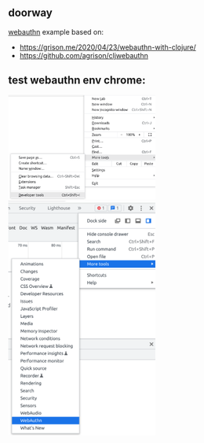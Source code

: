 doorway
-------

[webauthn](https://webauthn.guide/) example based on:

* https://grison.me/2020/04/23/webauthn-with-clojure/
* https://github.com/agrison/cljwebauthn

## test webauthn env chrome:

<img src="enable-webauthn-chrome-step-1.png" alt="step 1" id="step 1" width="300px">

<img src="enable-webauthn-chrome-step-2.png" alt="step 1" id="step 2" width="300px">


